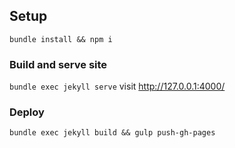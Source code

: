 ## Setup
`bundle install && npm i`

### Build and serve site
`bundle exec jekyll serve`
visit http://127.0.0.1:4000/

### Deploy
`bundle exec jekyll build && gulp push-gh-pages`